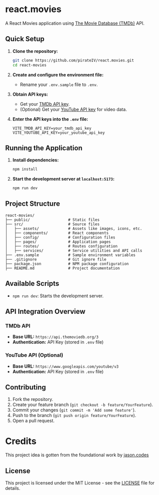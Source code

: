 # react.movies

A React Movies application using [The Movie Database (TMDb)](https://developers.themoviedb.org) API.

## Quick Setup

1. **Clone the repository:**

   ```bash
   git clone https://github.com/pirateIV/react.movies.git
   cd react-movies
   ```

2. **Create and configure the environment file:**

   - Rename your `.env.sample` file to `.env`.

3. **Obtain API keys:**

   - Get your [TMDb API key](https://developers.themoviedb.org/3/getting-started/introduction).
   - (Optional) Get your [YouTube API key](https://developers.google.com/youtube/v3/getting-started) for video data.

4. **Enter the API keys into the `.env` file:**
   ```env
   VITE_TMDB_API_KEY=your_tmdb_api_key
   VITE_YOUTUBE_API_KEY=your_youtube_api_key
   ```

## Running the Application

1. **Install dependencies:**

   ```bash
   npm install
   ```

2. **Start the development server at `localhost:5173`:**
   ```bash
   npm run dev
   ```

## Project Structure

```
react-movies/
├── public/                 # Static files
├── src/                    # Source files
│   ├── assets/             # Assets like images, icons, etc.
│   ├── components/         # React components
│   ├── config/             # Configuration files
│   ├── pages/              # Application pages
│   ├── routes/             # Routes configuration
│   ├── services/           # Service utilities and API calls
├── .env.sample             # Sample environment variables
├── .gitignore              # Git ignore file
├── package.json            # NPM package configuration
├── README.md               # Project documentation
```

## Available Scripts

- `npm run dev`: Starts the development server.
<!-- - `npm run build`: Builds the application for production.
- `npm run lint`: Lints the code for errors and warnings.
- `npm run test`: Runs the test suite. -->

## API Integration Overview

### TMDb API

- **Base URL:** `https://api.themoviedb.org/3`
- **Authentication:** API Key (stored in `.env` file)

### YouTube API (Optional)

- **Base URL:** `https://www.googleapis.com/youtube/v3`
- **Authentication:** API Key (stored in `.env` file)

## Contributing

1. Fork the repository.
2. Create your feature branch (`git checkout -b feature/YourFeature`).
3. Commit your changes (`git commit -m 'Add some feature'`).
4. Push to the branch (`git push origin feature/YourFeature`).
5. Open a pull request.

# Credits

This project idea is gotten from the foundational work by [jason.codes](https://movies.jason.codes/)

## License

This project is licensed under the MIT License - see the [LICENSE](LICENSE) file for details.
